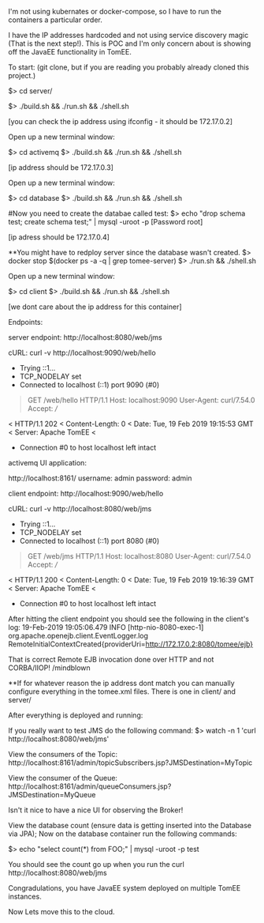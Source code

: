 I'm not using kubernates or docker-compose, so I have to run the containers a particular order.

I have the IP addresses hardcoded and not using service discovery magic (That is the next step!). 
This is POC and I'm only concern about is showing off the JavaEE functionality in TomEE.

To start:
(git clone, but if you are reading you probably already cloned this project.)

$> cd server/

$> ./build.sh && ./run.sh && ./shell.sh

[you can check the ip address using ifconfig - it should be 172.17.0.2]

Open up a new terminal window:

$> cd activemq
$> ./build.sh && ./run.sh && ./shell.sh

[ip address should be 172.17.0.3]

Open up a new terminal window:

$> cd database
$> ./build.sh && ./run.sh && ./shell.sh

#Now you need to create the databae called test:
$> echo "drop schema test; create schema test;" | mysql -uroot -p
[Password root]

[ip adress should be 172.17.0.4]

**You might have to redploy server since the database wasn't created. 
$> docker stop $(docker ps -a -q | grep tomee-server)
$> ./run.sh && ./shell.sh

Open up a new terminal window:

$> cd client
$> ./build.sh && ./run.sh && ./shell.sh

[we dont care about the ip address for this container]

Endpoints:

server endpoint:
http://localhost:8080/web/jms 

cURL:
curl -v http://localhost:9090/web/hello
*   Trying ::1...
* TCP_NODELAY set
* Connected to localhost (::1) port 9090 (#0)
> GET /web/hello HTTP/1.1
> Host: localhost:9090
> User-Agent: curl/7.54.0
> Accept: */*
>
< HTTP/1.1 202
< Content-Length: 0
< Date: Tue, 19 Feb 2019 19:15:53 GMT
< Server: Apache TomEE
<
* Connection #0 to host localhost left intact

activemq UI application:

http://localhost:8161/
username: admin
password: admin

client endpoint:
http://localhost:9090/web/hello

cURL:
curl -v http://localhost:8080/web/jms
*   Trying ::1...
* TCP_NODELAY set
* Connected to localhost (::1) port 8080 (#0)
> GET /web/jms HTTP/1.1
> Host: localhost:8080
> User-Agent: curl/7.54.0
> Accept: */*
>
< HTTP/1.1 200
< Content-Length: 0
< Date: Tue, 19 Feb 2019 19:16:39 GMT
< Server: Apache TomEE
<
* Connection #0 to host localhost left intact

After hitting the client endpoint you should see the following in the client's log:
19-Feb-2019 19:05:06.479 INFO [http-nio-8080-exec-1] org.apache.openejb.client.EventLogger.log RemoteInitialContextCreated{providerUri=http://172.17.0.2:8080/tomee/ejb}

That is correct Remote EJB invocation done over HTTP and not CORBA/IIOP! /mindblown


**If for whatever reason the ip address dont match you can manually configure everything in the tomee.xml files.
There is one in client/ and server/

After everything is deployed and running:

If you really want to test JMS do the following command:
$> watch -n 1 'curl http://localhost:8080/web/jms'

View the consumers of the Topic:
http://localhost:8161/admin/topicSubscribers.jsp?JMSDestination=MyTopic

View the consumer of the Queue:
http://localhost:8161/admin/queueConsumers.jsp?JMSDestination=MyQueue

Isn't it nice to have a nice UI for observing the Broker!

View the database count (ensure data is getting inserted into the Database via JPA);
Now on the database container run the following commands:

$> echo "select count(*) from FOO;" | mysql -uroot -p test

You should see the count go up when you run the curl http://localhost:8080/web/jms

Congradulations, you have JavaEE system deployed on multiple TomEE instances.

Now Lets move this to the cloud.

